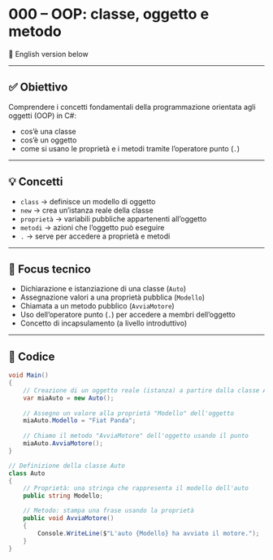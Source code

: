 # 000 – OOP: classe, oggetto e metodo

🔽 English version below

---

## ✅ Obiettivo

Comprendere i concetti fondamentali della programmazione orientata agli oggetti (OOP) in C#:  
- cos’è una classe  
- cos’è un oggetto  
- come si usano le proprietà e i metodi tramite l’operatore punto (`.`)

---

## 💡 Concetti

- `class` → definisce un modello di oggetto
- `new` → crea un’istanza reale della classe
- `proprietà` → variabili pubbliche appartenenti all’oggetto
- `metodi` → azioni che l’oggetto può eseguire
- `.` → serve per accedere a proprietà e metodi

---

## 🧠 Focus tecnico

- Dichiarazione e istanziazione di una classe (`Auto`)
- Assegnazione valori a una proprietà pubblica (`Modello`)
- Chiamata a un metodo pubblico (`AvviaMotore`)
- Uso dell’operatore punto (`.`) per accedere a membri dell’oggetto
- Concetto di incapsulamento (a livello introduttivo)

---

## 📄 Codice

```csharp
void Main()
{
    // Creazione di un oggetto reale (istanza) a partire dalla classe Auto
    var miaAuto = new Auto();
    
    // Assegno un valore alla proprietà "Modello" dell'oggetto
    miaAuto.Modello = "Fiat Panda";
    
    // Chiamo il metodo "AvviaMotore" dell'oggetto usando il punto
    miaAuto.AvviaMotore();
}

// Definizione della classe Auto
class Auto
{
    // Proprietà: una stringa che rappresenta il modello dell'auto
    public string Modello;

    // Metodo: stampa una frase usando la proprietà
    public void AvviaMotore()
    {
        Console.WriteLine($"L'auto {Modello} ha avviato il motore.");
    }
}
